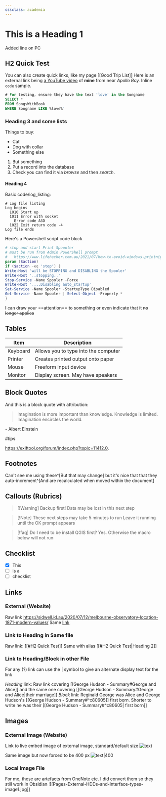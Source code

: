 ```yaml
---
cssclass: academia
---  
```

# This is a Heading 1
Added line on PC
## H2 Quick Test

  You can also create quick links, like my page [[Good Trip List]]   Here is an external link being [a YouTube video](https://www.youtube.com/watch?v=VPBmshzmtVM) of **mine** from near *Apollo Bay.*  Inline `code` sample.
 
```sql
# For testing, ensure they have the text 'love' in the Songname
SELECT *
FROM SongsWithBook
WHERE Songname LIKE %love%'
````

### Heading 3 and some lists
Things to buy:
- Cat
- Dog with collar
- Something else

1. But something
2. Put a record into the database
3. Check you can find it via *browse* and then *search*.
#### Heading 4
Basic code/log_listing:

```
# Log file listing
Log begins
  1010 Start up
  1011 Error with socket
    Error code A3D
  1022 Exit return code -4
Log file ends
```

Here's a Powershell script code block

```powershell
# stop and start Print Spoooler
# must be run from Admin PowerShell prompt
#   https://www.lifehacker.com.au/2021/07/how-to-avoid-windows-printnightmare-security-threat/
param ($action)
if ($action -eq 'stop') {
Write-Host 'will be STOPPING and DISABLING the Spooler'
Write-Host '..stopping..'
Stop-Service -Name Spooler -Force
Write-Host '....Disabling auto_startup'
Set-Service -Name Spooler -StartupType Disabled
Get-Service -Name Spooler | Select-Object -Property *
}
```

I can draw your ==attention== to something or even indicate that it ~~no longer applies~~  

## Tables

Item | Description
---- | ---
Keyboard | Allows you to type into the computer
Printer | Creates printed output onto paper
Mouse | Freeform input device 
Monitor  | Display screen. May have speakers 

## Block Quotes
And this is a block quote with attribution:

>Imagination is more important than knowledge. Knowledge is limited. Imagination encircles the world.

\- Albert Einstein

#tips

https://exiftool.org/forum/index.php?topic=11412.0.

## Footnotes
Can't see me using these^[But that may change] but it's nice that that they auto-increment^[And are recalculated when moved within the document]

## Callouts (Rubrics)

>[!Warning] Backup first!
>Data may be lost in this next step

>[!Note] These next steps may take 5 minutes to run
> Leave it running until the OK prompt appears

>[!faq] Do I need to be install QGIS first?
> Yes. Otherwise the macro below will not run
## Checklist

- [x] This
- [ ] is a
- [ ] checklist

## Links

### External (Website)

Raw link https://sidwell.id.au/2020/07/12/melbourne-observatory-location-1871-modern-values/
Same [link](https://sidwell.id.au/2020/07/12/melbourne-observatory-location-1871-modern-values/)

### Link to Heading in Same file

Raw link: [[#H2 Quick Test]]
Same with alias [[#H2 Quick Test|Heading 2]]

### Link to Heading/Block in other File 
For any (?) link can use the | symbol to give an alternate display text for the link

*Heading* link: Raw link covering [[George Hudson - Summary#George and Alice]] and the same one covering [[George Hudson - Summary#George and Alice|their marriage]]
*Block* link: Reginald George was Alice and George Hudson's [[George Hudson - Summary#^c80605]]  first born.   Shorter to write he was their [[George Hudson - Summary#^c80605| first born]] 

## Images
### External Image (Website)
Link to live embed image of external image, standard/default size
![text](https://content.ngv.vic.gov.au/col-images/api/EXHI013687/1920)

Same image but now forced to be 400 px
![text|400](https://content.ngv.vic.gov.au/col-images/api/EXHI013687/1920)

### Local Image File
For me, these are artefacts from OneNote etc. I did convert them so they still work in Obsidian
![[Pages-External-HDDs-and-Interface-types-image1.jpg]]
